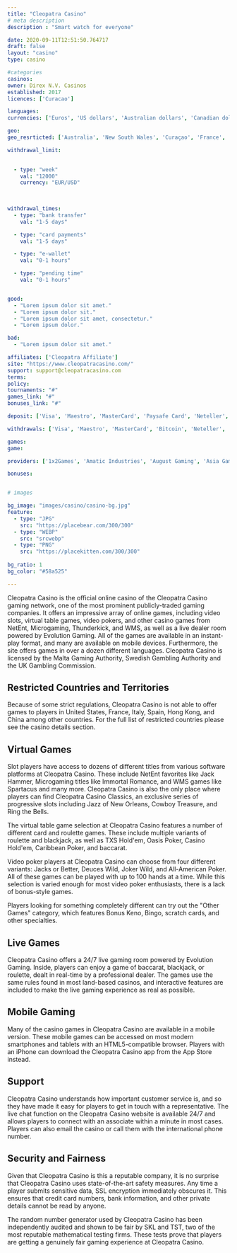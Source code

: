 ```yaml
---
title: "Cleopatra Casino"
# meta description
description : "Smart watch for everyone"

date: 2020-09-11T12:51:50.764717
draft: false
layout: "casino" 
type: casino

#categories
casinos: 
owner: Direx N.V. Casinos
established: 2017
licences: ['Curacao']

languages: 
currencies: ['Euros', 'US dollars', 'Australian dollars', 'Canadian dollars', 'Norwegian kroner', 'Chinese yuan', 'Japanese yen', 'Bitcoin', 'Dogecoin', 'Tether', 'Litecoin', 'Bitcoin Cash', 'Ethereum']

geo: 
geo_resrticted: ['Australia', 'New South Wales', 'Curaçao', 'France', 'French Guiana', 'French Polynesia', 'Germany', 'Schleswig-Holstein', 'Italy', 'Malaysia', 'Martinique', 'Mayotte', 'Metropolitan France', 'Netherlands', 'Netherlands Antilles', 'New Caledonia', 'Puerto Rico', 'Réunion', 'Saint Martin', 'Spain', 'Sweden', 'Switzerland', 'United Kingdom', 'United States', 'Alabama', 'Alaska', 'American Samoa', 'Arizona', 'Arkansas', 'California', 'Colorado', 'Connecticut', 'Delaware', 'District of Columbia', 'Florida', 'Georgia(US)', 'Guam', 'Hawaii', 'Idaho', 'Illinois', 'Indiana', 'Iowa', 'Kansas', 'Kentucky', 'Louisiana', 'Maine', 'Maryland', 'Massachusetts', 'Michigan', 'Minnesota', 'Mississippi', 'Missouri', 'Montana', 'Nebraska', 'Nevada', 'New Hampshire', 'New Jersey', 'New Mexico', 'New York', 'North Carolina', 'North Dakota', 'Northern Mariana Islands', 'Ohio', 'Oklahoma', 'Oregon', 'Pennsylvania', 'Rhode Island', 'South Carolina', 'South Dakota', 'Tennessee', 'Texas', 'U.S. Virgin Islands', 'Utah', 'Vermont', 'Virginia', 'Washington', 'West Virginia', 'Wisconsin', 'Wyoming', 'Wallis and Futuna']

withdrawal_limit:

  
  - type: "week"
    val: "12000"
    currency: "EUR/USD"
  
  

withdrawal_times:
  - type: "bank transfer"
    val: "1-5 days"

  - type: "card payments"
    val: "1-5 days"

  - type: "e-wallet"
    val: "0-1 hours"

  - type: "pending time"
    val: "0-1 hours"


good:
  - "Lorem ipsum dolor sit amet."
  - "Lorem ipsum dolor sit."
  - "Lorem ipsum dolor sit amet, consectetur."
  - "Lorem ipsum dolor."

bad:
  - "Lorem ipsum dolor sit amet."

affiliates: ['Cleopatra Affiliate']
site: "https://www.cleopatracasino.com/"
support: support@cleopatracasino.com
terms:
policy:
tournaments: "#"
games_link: "#"
bonuses_link: "#"

deposit: ['Visa', 'Maestro', 'MasterCard', 'Paysafe Card', 'Neteller', 'Skrill', 'Bitcoin', 'Sofortuberweisung', 'iDEAL', 'QIWI', 'Yandex Money', 'Zimpler', 'Accent Pay', 'Rapid Transfer', 'Neosurf', 'EcoPayz', 'Interac', 'instaDebit', 'Klarna', 'UnionPay', 'PugglePay', 'iDebit', 'Promsvyazbank', 'Alfa Click', 'LAVA pay', 'Perfect Money', 'Comepay', 'PayVision', 'AstroPay Card', 'AstroPay Direct', 'CoinsPaid', 'Euroset', 'Dogecoin', 'Ethereum', 'Tether', 'Litecoin', 'Bitcoin Cash']

withdrawals: ['Visa', 'Maestro', 'MasterCard', 'Bitcoin', 'Neteller', 'Skrill', 'QIWI', 'Yandex Money', 'Bank Wire Transfer', 'Rapid Transfer', 'EcoPayz', 'Sofortuberweisung', 'POLi', 'Neosurf', 'iDebit', 'LAVA pay', 'Comepay', 'Zimpler', 'PayVision', 'AstroPay Card', 'AstroPay Direct', 'Tether', 'Ethereum', 'Bitcoin Cash', 'Litecoin', 'Dogecoin']

games: 
game:

providers: ['1x2Games', 'Amatic Industries', 'August Gaming', 'Asia Gaming', 'BGAMING', 'Blueprint Gaming', 'Booming Games', 'Betsoft', 'EGT Interactive', 'Endorphina', 'Evolution Gaming', 'Evoplay Entertainment', 'Ezugi', 'GameArt', 'Habanero', 'Igrosoft', 'Iron Dog Studios', 'iSoftBet', 'Leap', 'Merkur Gaming', 'Mr. Slotty', 'Platipus Gaming', "Play'n GO", 'Pragmatic Play', 'Quickfire', 'Quickspin', 'Spinomenal', 'VIVO Gaming', 'Yggdrasil Gaming', 'NetEnt', 'Wazdan', 'Snowborn Games', 'Relax Gaming', 'Push Gaming', 'Playtech', 'Nolimit City', 'Playson', 'Authentic Gaming', 'Big Time Gaming', 'PariPlay', '2 By 2 Gaming', 'Genesis Gaming', 'Booongo Gaming', 'Skillzzgaming', 'Ainsworth Gaming Technology', 'Electric Elephant', 'Foxium', 'Gamevy', 'Lightning Box', 'Rabcat', 'Fantasma Games', 'Red Rake Gaming', 'WagerMill', 'Crazy Tooth Studio', 'NextGen Gaming', 'Probability', 'Sigma Games', 'BlaBlaBla Studios', 'Old Skool Studios', 'Microgaming']

bonuses:


# images

bg_image: "images/casino/casino-bg.jpg"  
feature:
  - type: "JPG" 
    src: "https://placebear.com/300/300"
  - type: "WEBP"
    src: "srcwebp"
  - type: "PNG"
    src: "https://placekitten.com/300/300"  
 
bg_ratio: 1 
bg_color: "#58a525"  

---
```


Cleopatra Casino is the official online casino of the Cleopatra Casino gaming network, one of the most prominent publicly-traded gaming companies. It offers an impressive array of online games, including video slots, virtual table games, video pokers, and other casino games from NetEnt, Microgaming, Thunderkick, and WMS, as well as a live dealer room powered by Evolution Gaming. All of the games are available in an instant-play format, and many are available on mobile devices. Furthermore, the site offers games in over a dozen different languages. Cleopatra Casino is licensed by the Malta Gaming Authority, Swedish Gambling Authority and the UK Gambling Commission.

## Restricted Countries and Territories
Because of some strict regulations, Cleopatra Casino is not able to offer games to players in United States, France, Italy, Spain, Hong Kong, and China among other countries. For the full list of restricted countries please see the casino details section.

## Virtual Games
Slot players have access to dozens of different titles from various software platforms at Cleopatra Casino. These include NetEnt favorites like Jack Hammer, Microgaming titles like Immortal Romance, and WMS games like Spartacus and many more. Cleopatra Casino is also the only place where players can find Cleopatra Casino Classics, an exclusive series of progressive slots including Jazz of New Orleans, Cowboy Treasure, and Ring the Bells.

The virtual table game selection at Cleopatra Casino features a number of different card and roulette games. These include multiple variants of roulette and blackjack, as well as TXS Hold'em, Oasis Poker, Casino Hold'em, Caribbean Poker, and baccarat.

Video poker players at Cleopatra Casino can choose from four different variants: Jacks or Better, Deuces Wild, Joker Wild, and All-American Poker. All of these games can be played with up to 100 hands at a time. While this selection is varied enough for most video poker enthusiasts, there is a lack of bonus-style games.

Players looking for something completely different can try out the "Other Games" category, which features Bonus Keno, Bingo, scratch cards, and other specialties.

## Live Games
Cleopatra Casino offers a 24/7 live gaming room powered by Evolution Gaming. Inside, players can enjoy a game of baccarat, blackjack, or roulette, dealt in real-time by a professional dealer. The games use the same rules found in most land-based casinos, and interactive features are included to make the live gaming experience as real as possible.

## Mobile Gaming
Many of the casino games in Cleopatra Casino are available in a mobile version. These mobile games can be accessed on most modern smartphones and tablets with an HTML5-compatible browser. Players with an iPhone can download the Cleopatra Casino app from the App Store instead.

## Support
Cleopatra Casino understands how important customer service is, and so they have made it easy for players to get in touch with a representative. The live chat function on the Cleopatra Casino website is available 24/7 and allows players to connect with an associate within a minute in most cases. Players can also email the casino or call them with the international phone number.

## Security and Fairness
Given that Cleopatra Casino is this a reputable company, it is no surprise that Cleopatra Casino uses state-of-the-art safety measures. Any time a player submits sensitive data, SSL encryption immediately obscures it. This ensures that credit card numbers, bank information, and other private details cannot be read by anyone.

The random number generator used by Cleopatra Casino has been independently audited and shown to be fair by SKL and TST, two of the most reputable mathematical testing firms. These tests prove that players are getting a genuinely fair gaming experience at Cleopatra Casino.